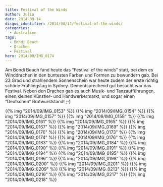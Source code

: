 ```yaml
---
title: Festival of the Winds
author: Julia
date: 2014-09-14
disqus_identifier: /2014/08/14/festival-of-the-winds/
categories:
  - Australien
tags:
  - Bondi Beach
  - Drachen
  - Festival
hero: 2014/09/IMG_0174
---
```


Am Bondi Beach fand heute das “Festival of the winds” statt, bei dem es Winddrachen in den buntesten Farben
und Formen zu bewundern gab.<!--more--> Bei 23 Grad und strahlendem Sonnenschein war heute zudem der erste richtig schöne
Frühlingstag in Sydney. Dementsprechend gut besucht war das Festival. Neben den Drachen gab es auch Musik- und
Tanzaufführungen, einen kleinen Künstler- und Handwerkermarkt, und sogar einen “Deutschen” Bratwurststand! ;-)

{{% img "2014/09/IMG_0153" %}}
{{% img "2014/09/IMG_0154" %}}
{{% img "2014/09/IMG_0157" %}}
{{% img "2014/09/IMG_0158" %}}
{{% img "2014/09/IMG_0161" %}}
{{% img "2014/09/IMG_0165" %}}
{{% img "2014/09/IMG_0167" %}}
{{% img "2014/09/IMG_0169" %}}
{{% img "2014/09/IMG_0170" %}}
{{% img "2014/09/IMG_0173" %}}
{{% img "2014/09/IMG_0174" %}}
{{% img "2014/09/IMG_0176" %}}
{{% img "2014/09/IMG_0183" %}}
{{% img "2014/09/IMG_0184" %}}
{{% img "2014/09/IMG_0190" %}}
{{% img "2014/09/IMG_0191" %}}
{{% img "2014/09/IMG_0194" %}}
{{% img "2014/09/IMG_0195" %}}
{{% img "2014/09/IMG_0196" %}}
{{% img "2014/09/IMG_0198" %}}
{{% img "2014/09/IMG_0200" %}}
{{% img "2014/09/IMG_0201" %}}
{{% img "2014/09/IMG_0209" %}}
{{% img "2014/09/IMG_0213" %}}
{{% img "2014/09/IMG_0216" %}}
{{% img "2014/09/IMG_0217" %}}
{{% img "2014/09/IMG_0218" %}}
